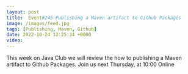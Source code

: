 ```yaml
---
layout: post
title:  Event#245 Publishing a Maven artifact to Github Packages
image: /images/feed.jpg
tags: [Publishing, Maven, Github]
date: 2022-10-24 12:25:34 +0000
video: 
---
```


This week on Java Club we will review the how to publishing a Maven artifact to Github Packages.
Join us next Thursday, at 10:00 Online
